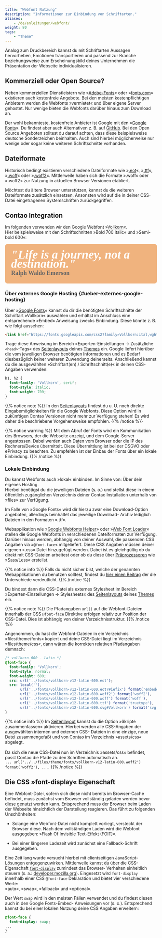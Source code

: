 ```yaml
---
title: "Webfont Nutzung"
description: "Informationen zur Einbindung von Schriftarten."
aliases:
    - /de/anleitungen/webfont/
weight: 80
tags: 
    - "Theme"
---
```



Analog zum Druckbereich kannst du mit Schriftarten Aussagen hervorheben, Emotionen transportieren und passend zur Branche 
beziehungsweise zum Erscheinungsbild deines Unternehmen die Präsentation der Webseite individualisieren. 


## Kommerziell oder Open Source?

Neben kommerziellen Dienstleistern wie »[Adobe-Fonts](https://fonts.adobe.com/)« oder 
»[fonts.com](https://www.fonts.com/)» existieren auch kostenfreie Angebote. Bei den meisten kostenpflichtigen Anbietern 
werden die Webfonts »vermietet« und über eigene Server gehostet. Nur wenige bieten die Webfonts darüber hinaus zum Download an.

Der wohl bekannteste, kostenfreie Anbieter ist Google mit den »[Google Fonts](https://fonts.google.com/)». Du findest 
aber auch Alternativen z. B. auf [GitHub](https://github.com/adobe-fonts/). Bei den Open Source Angeboten solltest du 
darauf achten, dass diese beispielsweise deutsche Sonderzeichen beinhalten. Auch sind hierbei möglicherweise nur wenige
oder sogar keine weiteren Schriftschnitte vorhanden.


## Dateiformate

Historisch bedingt existieren verschiedene Dateiformate wie »[.eot](https://caniuse.com/?search=eot)«, »[.ttf](https://caniuse.com/?search=ttf)«, »[.woff](https://caniuse.com/?search=woff)« oder »[.woff2](https://caniuse.com/?search=woff2)«. Mittlerweile haben 
sich die Formate ».woff« oder ».woff2« zur Nutzung 
in aktuellen Browser Versionen etabliert. 

Möchtest du ältere Browser unterstützen, kannst du die weiteren Dateiformate zusätzlich einsetzen. Ansonsten wird 
auf die in deiner CSS-Datei eingetragenen Systemschriften zurückgegriffen.


## Contao Integration

<style>
/* vollkorn-600 - latin */
@font-face {
  font-family: 'Vollkorn';
  font-style: normal;
  font-weight: 600;
  font-display: swap;
  src: url('src-webfont/vollkorn-v12-latin-600.eot'); /* IE9 Compat Modes */
  src: local(''),
       url('src-webfont/vollkorn-v12-latin-600.eot?#iefix') format('embedded-opentype'), /* IE6-IE8 */
       url('src-webfont/vollkorn-v12-latin-600.woff2') format('woff2'), /* Super Modern Browsers */
       url('src-webfont/vollkorn-v12-latin-600.woff') format('woff'), /* Modern Browsers */
       url('src-webfont/vollkorn-v12-latin-600.ttf') format('truetype'), /* Safari, Android, iOS */
       url('src-webfont/vollkorn-v12-latin-600.svg#Vollkorn') format('svg'); /* Legacy iOS */
}
/* vollkorn-700italic - latin */
@font-face {
  font-family: 'Vollkorn';
  font-style: italic;
  font-weight: 700;
  font-display: swap;
  src: url('src-webfont/vollkorn-v12-latin-700italic.eot'); /* IE9 Compat Modes */
  src: local(''),
       url('src-webfont/vollkorn-v12-latin-700italic.eot?#iefix') format('embedded-opentype'), /* IE6-IE8 */
       url('src-webfont/vollkorn-v12-latin-700italic.woff2') format('woff2'), /* Super Modern Browsers */
       url('src-webfont/vollkorn-v12-latin-700italic.woff') format('woff'), /* Modern Browsers */
       url('src-webfont/vollkorn-v12-latin-700italic.ttf') format('truetype'), /* Safari, Android, iOS */
       url('src-webfont/vollkorn-v12-latin-700italic.svg#Vollkorn') format('svg'); /* Legacy iOS */
}

.fontDemoLyric {
  font-family: 'Vollkorn', serif;
  background-color: #F0B37E;
  border-radius: 8px;
  color: #ffffff;
  font-style: italic;
  font-weight: 700;
  font-size: 40px;
  line-height: 30px;
  padding: 20px 20px;
  margin: 10px 0 10px 0;
}

.fontDemoAuthor {
  font-family: 'Vollkorn', serif;
  color: #666666;
  font-style: normal;
  font-weight: 600;
  font-size: 20px;
  padding: 0;
  margin: 0;
}
</style>

Im folgenden verwenden wir den Google Webfont »[Vollkorn](https://fonts.google.com/specimen/Vollkorn)«.<br>
Hier beispielsweise mit den Schriftschnitten »Bold 700 italic« und »Semi-bold 600«:

<p class="fontDemoLyric">"Life is a journey, not a destination."<br>
<span class="fontDemoAuthor">Ralph Waldo Emerson</span></p>


### Über externes Google Hosting  {#ueber-externes-google-hosting}

Über »[Google Fonts](https://fonts.google.com/specimen/Vollkorn)« kannst du dir die benötigten Schriftschnitte 
der Schriftart »Vollkorn« auswählen und erhältst im Anschluss eine entsprechende »Embed« Anweisung zwecks Einbindung. 
Diese könnte z. B. wie folgt aussehen:

```html
<link href="https://fonts.googleapis.com/css2?family=Vollkorn:ital,wght@0,600;1,700&display=swap" rel="stylesheet">
```

Trage diese Anweisung im Bereich »Experten-Einstellungen -> Zusätzliche `<head>`-Tags« des 
[Seitenlayouts](/de/layout/theme-manager/seitenlayouts-verwalten/#experten-einstellungen) deines 
[Themes](/de/layout/theme-manager/) ein. Google liefert hierüber die vom jeweiligen Browser benötigten Informationen 
und es Bedarf diesbezüglich keiner weiteren Zuwendung deinerseits. Anschließend kannst du die ausgewählten 
»Schriftart(en) / Schriftschnitt(e)« in deinen CSS-Angaben verwenden:

```CSS
h1, h2 {
  font-family: 'Vollkorn', serif;
  font-style: italic;
  font-weight: 700;
}
```

{{% notice note %}}
In den [Seitenlayouts](/de/layout/theme-manager/seitenlayouts-verwalten/) findest du u. U. noch direkte 
Eingabemöglichkeiten für die Google Webfonts. Diese Option wird in zukünftigen Contao Versionen nicht mehr zur 
Verfügung stehen! Es wird daher die beschriebene Vorgehensweise empfohlen.
{{% /notice %}}

{{% notice warning %}}
Mit dem Abruf der Fonts wird ein Kommunikation des Browsers, der die Webseite anzeigt, und dem Google-Server angestossen.
Dabei werden auch Daten vom Browser oder die IP des Rechners/Device übermittelt. Diese Übermittlung ist bei der DSGVO oder ePrivacy zu beachten.
Zu empfehlen ist der Einbau der Fonts über ein lokale Einbindung.
{{% /notice %}}

### Lokale Einbindung

Du kannst Webfonts auch »lokal« einbinden. Im Sinne von: Über dein eigenes Hosting.  
Hierbei benötigst du die jeweiligen Dateien (s. o.) und stellst diese in einem öffentlich zugänglichen Verzeichnis 
deiner Contao Installation unterhalb von »files» zur Verfügung.

Im Falle von »Google Fonts« wird dir hierzu zwar eine Download-Option angeboten, allerdings beinhaltet das jeweilige Download-
Archiv lediglich Dateien in den Formaten ».ttf«. 

Webapplikation wie »[Google Webfonts Helper](https://google-webfonts-helper.herokuapp.com/fonts)» oder »[Web Font Loader](https://webfontloader.altmann.de/)« 
stellen die Google Webfonts in verschiedenen Dateiformaten zur Verfügung. Darüber hinaus werden, abhängig von deiner Auswahl, die passenden CSS Angaben 
via »`@font-face`« mitgeliefert. Diese CSS Angaben müssen deiner eigenen ».css« Datei hinzugefügt werden. Dabei ist es gleichgültig ob du direkt mit CSS-Dateien arbeitest oder ob du diese über [Präprozessoren](/de/anleitungen/sass-less-integration/) wie »Sass/Less« erstellst. 

{{% notice info %}}
Falls du nicht sicher bist, welche der genannten Webapplikationen du benutzen solltest, findest du [hier einen Beitrag](https://webfontloader.altmann.de/about/#more) 
der die Unterschiede verdeutlicht.
{{% /notice  %}}

Du bindest dann die CSS-Datei als externes Stylesheet im Bereich »Experten-Einstellungen -> Stylesheets« 
des [Seitenlayouts](/de/layout/theme-manager/seitenlayouts-verwalten/#stylesheets) deines [Themes](/de/layout/theme-manager/)
ein.

{{% notice note %}}
Die Pfadangaben `url()` auf die Webfont-Dateien innerhalb der CSS `@font-face` Direktive erfolgen relativ zur
Position der CSS-Datei. Dies ist abhängig von deiner Verzeichnisstruktur.
{{% /notice  %}}

Angenommen, du hast die Webfont-Dateien in ein Verzeichnis »files/theme/fonts« kopiert und deine CSS-Datei liegt im 
Verzeichnis »files/theme/css«, dann wären die korrekten relativen Pfadangaben demnach:

```CSS
/* vollkorn-600 - latin */
@font-face {
  font-family: 'Vollkorn';
  font-style: normal;
  font-weight: 600;
  src: url('../fonts/vollkorn-v12-latin-600.eot');
  src: local(''),
       url('../fonts/vollkorn-v12-latin-600.eot?#iefix') format('embedded-opentype'),
       url('../fonts/vollkorn-v12-latin-600.woff2') format('woff2'),
       url('../fonts/vollkorn-v12-latin-600.woff') format('woff'),
       url('../fonts/vollkorn-v12-latin-600.ttf') format('truetype'),
       url('../fonts/vollkorn-v12-latin-600.svg#Vollkorn') format('svg');
}
```

{{% notice info %}}
Im [Seitenlayout](/de/layout/theme-manager/seitenlayouts-verwalten/#stylesheets) kannst du die Option 
»Skripte zusammenfassen« aktivieren. Hierbei werden alle CSS-Angaben der ausgewählten internen und externen CSS- 
Dateien in eine einzige, neue Datei zusammengefaßt und von Contao im Verzeichnis »assets/css« abgelegt.<br><br>
Da sich die neue CSS-Datei nun im Verzeichnis »assets/css« befindet, passt Contao die Pfade zu den Schriften automatisch an.  
`... url('../../files/theme/fonts/vollkorn-v12-latin-600.woff2') format('woff2'), ...`.
{{% /notice  %}}


## Die CSS »font-display« Eigenschaft

Eine Webfont-Datei, sofern sich diese nicht bereits im Browser-Cache befindet, muss zunächst vom Browser vollständig 
geladen werden bevor diese genutzt werden kann. Entsprechend muss der Browser beim Laden der Webseite hinsichtlich 
der Darstellung reagieren. Das führt zu folgenden Unschönheiten:

* Solange eine Webfont-Datei nicht komplett vorliegt, versteckt der Browser diese. Nach dem vollständigen Laden wird 
die Webfont ausgegeben: »Flash Of Invisible Text-Effekt (FOIT)«.

* Bei einer längeren Ladezeit wird zunächst eine Fallback-Schrift ausgegeben.

Eine Zeit lang wurde versucht hierbei mit clientseitigen JavaScript-Lösungen entgegenzuwirken. Mittlerweile kannst du 
über die CSS-Eigenschaft [`font-display`](https://www.w3.org/TR/css-fonts-4/#font-display-desc) zumindest das Browser-
Verhalten einheitlich steuern 
(s. a.: [developer.mozilla.org](https://developer.mozilla.org/en-US/docs/Web/CSS/@font-face/font-display)). Eingesetzt 
wird `font-display` innerhalb einer CSS `@font-face` Deklaration und bietet vier verschiedene Werte:  
»auto«, »swap«, »fallback« und »optional«.

Der Wert `swap` wird in den meisten Fällen verwendet und du findest diesen auch in den Google Fonts-Embed- 
Anweisungen vor (s. o.). Entsprechend kannst du bei einer lokalen Nutzung deine CSS Angaben erweitern:

```CSS
@font-face {
  font-display: swap;
...
}
```
